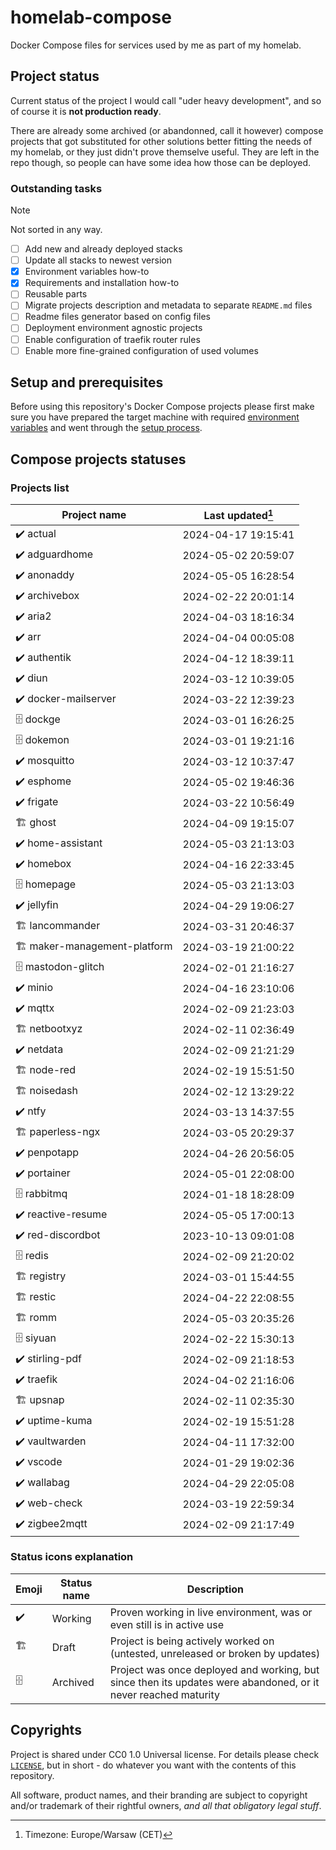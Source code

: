 # homelab-compose

Docker Compose files for services used by me as part of my homelab.

## Project status

Current status of the project I would call "uder heavy development", and
so of course it is **not production ready**.

There are already some archived (or abandonned, call it however) compose
projects that got substituted for other solutions better fitting the needs of my
homelab, or they just didn't prove themselve useful. They are left in the repo
though, so people can have some idea how those can be deployed.

### Outstanding tasks

> [!NOTE]
> Not sorted in any way.

- [ ] Add new and already deployed stacks
- [ ] Update all stacks to newest version
- [x] Environment variables how-to
- [x] Requirements and installation how-to
- [ ] Reusable parts
- [ ] Migrate projects description and metadata to separate `README.md` files
- [ ] Readme files generator based on config files
- [ ] Deployment environment agnostic projects
- [ ] Enable configuration of traefik router rules
- [ ] Enable more fine-grained configuration of used volumes

## Setup and prerequisites

Before using this repository's Docker Compose projects please first make sure
you have prepared the target machine with required
[environment variables](ENVIRONMENT.md) and went through the
[setup process](SETUP.md).

## Compose projects statuses

### Projects list

| Project name | Last updated[^1] |
| ----- | ----- |
| ✔️ actual | 2024-04-17 19:15:41 |
| ✔️ adguardhome | 2024-05-02 20:59:07 |
| ✔️ anonaddy | 2024-05-05 16:28:54 |
| ✔️ archivebox | 2024-02-22 20:01:14 |
| ✔️ aria2 | 2024-04-03 18:16:34 |
| ✔️ arr | 2024-04-04 00:05:08 |
| ✔️ authentik | 2024-04-12 18:39:11 |
| ✔️ diun | 2024-03-12 10:39:05 |
| ✔️ docker-mailserver | 2024-03-22 12:39:23 |
| 🗄️ dockge | 2024-03-01 16:26:25 |
| 🗄️ dokemon | 2024-03-01 19:21:16 |
| ✔️ mosquitto | 2024-03-12 10:37:47 |
| ✔️ esphome | 2024-05-02 19:46:36 |
| ✔️ frigate | 2024-03-22 10:56:49 |
| 🏗️ ghost | 2024-04-09 19:15:07 |
| ✔️ home-assistant | 2024-05-03 21:13:03 |
| ✔️ homebox | 2024-04-16 22:33:45 |
| 🗄️ homepage | 2024-05-03 21:13:03 |
| ✔️ jellyfin | 2024-04-29 19:06:27 |
| 🏗️ lancommander | 2024-03-31 20:46:37 |
| 🏗️ maker-management-platform | 2024-03-19 21:00:22 |
| 🗄️ mastodon-glitch | 2024-02-01 21:16:27 |
| ✔️ minio | 2024-04-16 23:10:06 |
| ✔️ mqttx | 2024-02-09 21:23:03 |
| 🏗️ netbootxyz | 2024-02-11 02:36:49 |
| ✔️ netdata | 2024-02-09 21:21:29 |
| 🏗️ node-red | 2024-02-19 15:51:50 |
| 🏗️ noisedash | 2024-02-12 13:29:22 |
| ✔️ ntfy | 2024-03-13 14:37:55 |
| 🏗️ paperless-ngx | 2024-03-05 20:29:37 |
| ✔️ penpotapp | 2024-04-26 20:56:05 |
| ✔️ portainer | 2024-05-01 22:08:00 |
| 🗄️ rabbitmq | 2024-01-18 18:28:09 |
| ✔️ reactive-resume | 2024-05-05 17:00:13 |
| ✔️ red-discordbot | 2023-10-13 09:01:08 |
| 🗄️ redis | 2024-02-09 21:20:02 |
| 🏗️ registry | 2024-03-01 15:44:55 |
| 🏗️ restic | 2024-04-22 22:08:55 |
| 🏗️ romm | 2024-05-03 20:35:26 |
| 🗄️ siyuan | 2024-02-22 15:30:13 |
| ✔️ stirling-pdf | 2024-02-09 21:18:53 |
| ✔️ traefik | 2024-04-02 21:16:06 |
| 🏗️ upsnap | 2024-02-11 02:35:30 |
| ✔️ uptime-kuma | 2024-02-19 15:51:28 |
| ✔️ vaultwarden | 2024-04-11 17:32:00 |
| ✔️ vscode | 2024-01-29 19:02:36 |
| ✔️ wallabag | 2024-04-29 22:05:08 |
| ✔️ web-check | 2024-03-19 22:59:34 |
| ✔️ zigbee2mqtt | 2024-02-09 21:17:49 |

### Status icons explanation

| Emoji | Status name | Description |
| ----- | ----------- | ----------- |
|   ✔️   | Working     | Proven working in live environment, was or even still is in active use |
|   🏗️   | Draft      | Project is being actively worked on (untested, unreleased or broken by updates) |
|   🗄️   | Archived   | Project was once deployed and working, but since then its updates were abandoned, or it never reached maturity |

## Copyrights

Project is shared under CC0 1.0 Universal license. For details please check
[`LICENSE`](/LICENSE), but in short - do whatever you want with the contents of
this repository.

All software, product names, and their branding are subject to copyright and/or
trademark of their rightful owners, *and all that obligatory legal stuff*.

[^1]: Timezone: Europe/Warsaw (CET)
